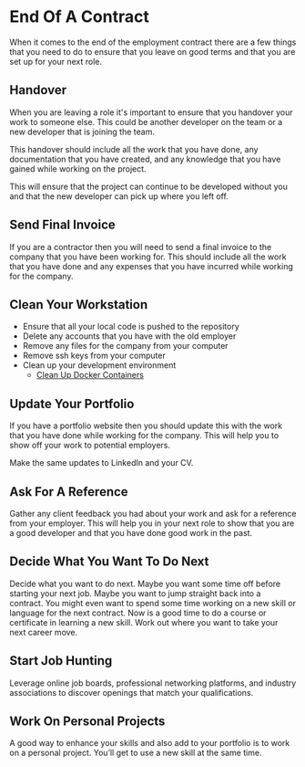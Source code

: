 # End Of A Contract

When it comes to the end of the employment contract there are a few things that you need to do to ensure that you leave
on good terms and that you are set up for your next role.

## Handover

When you are leaving a role it's important to ensure that you handover your work to someone else. This could be another
developer on the team or a new developer that is joining the team.

This handover should include all the work that you have done, any documentation that you have created, and any knowledge
that you have gained while working on the project.

This will ensure that the project can continue to be developed without you and that the new developer can pick up where
you left off.

## Send Final Invoice

If you are a contractor then you will need to send a final invoice to the company that you have been working for. This
should include all the work that you have done and any expenses that you have incurred while working for the company.

## Clean Your Workstation

- Ensure that all your local code is pushed to the repository
- Delete any accounts that you have with the old employer
- Remove any files for the company from your computer
- Remove ssh keys from your computer
- Clean up your development environment
  - [Clean Up Docker Containers](https://paulund.co.uk/clean-up-docker)

## Update Your Portfolio

If you have a portfolio website then you should update this with the work that you have done while working for the
company. This will help you to show off your work to potential employers.

Make the same updates to LinkedIn and your CV.

## Ask For A Reference

Gather any client feedback you had about your work and ask for a reference from your employer. This will help you in
your next role to show that you are a good developer and that you have done good work in the past.

## Decide What You Want To Do Next

Decide what you want to do next. Maybe you want some time off before starting your next job. Maybe you want to jump
straight back into a contract. You might even want to spend some time working on a new skill or language for the next
contract. Now is a good time to do a course or certificate in learning a new skill. Work out where you want to take your
next career move.

## Start Job Hunting

Leverage online job boards, professional networking platforms, and industry associations to discover openings that match
your qualifications.

## Work On Personal Projects

A good way to enhance your skills and also add to your portfolio is to work on a personal project. You’ll get to use a
new skill at the same time.
